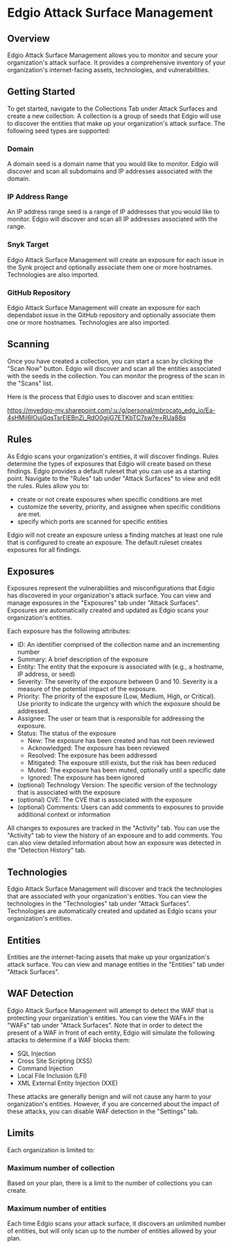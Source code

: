 # Edgio Attack Surface Management

## Overview

Edgio Attack Surface Management allows you to monitor and secure your organization's attack surface. It provides a comprehensive inventory of your organization's internet-facing assets, technologies, and vulnerabilities. 

## Getting Started

To get started, navigate to the Collections Tab under Attack Surfaces and create a new collection. A collection is a group of seeds that Edgio will use to discover the entities that make up your organization's attack surface. The following seed types are supported:

### Domain

A domain seed is a domain name that you would like to monitor. Edgio will discover and scan all subdomains and IP addresses associated with the domain.

### IP Address Range

An IP address range seed is a range of IP addresses that you would like to monitor. Edgio will discover and scan all IP addresses associated with the range.

### Snyk Target

Edgio Attack Surface Management will create an exposure for each issue in the Synk project and optionally associate them one or more hostnames. Technologies are also imported.

### GitHub Repository

Edgio Attack Surface Management will create an exposure for each dependabot issue in the GitHub repository and optionally associate them one or more hostnames. Technologies are also imported.

## Scanning

Once you have created a collection, you can start a scan by clicking the "Scan Now" button. Edgio will discover and scan all the entities associated with the seeds in the collection. You can monitor the progress of the scan in the "Scans" list.

Here is the process that Edgio uses to discover and scan entities:

https://myedgio-my.sharepoint.com/:u:/g/personal/mbrocato_edg_io/Ea-4sHMiI6lOujGqsTsrElEBnZj_RdO0gijG7ETKbTC7sw?e=RUa88q

## Rules

As Edgio scans your organization's entities, it will discover findings. Rules determine the types of exposures that Edgio will create based on these findings. Edgio provides a default ruleset that you can use as a starting point. Navigate to the "Rules" tab under "Attack Surfaces" to view and edit the rules. Rules allow you to:

- create or not create exposures when specific conditions are met
- customize the severity, priority, and assignee when specific conditions are met.
- specify which ports are scanned for specific entities

Edgio will not create an exposure unless a finding matches at least one rule that is configured to create an exposure. The default ruleset creates exposures for all findings.

## Exposures

Exposures represent the vulnerabilities and misconfigurations that Edgio has discovered in your organization's attack surface. You can view and manage exposures in the "Exposures" tab under "Attack Surfaces". Exposures are automatically created and updated as Edgio scans your organization's entities. 

Each exposure has the following attributes:

- ID: An identifier comprised of the collection name and an incrementing number
- Summary: A brief description of the exposure
- Entity: The entity that the exposure is associated with (e.g., a hostname, IP address, or seed)
- Severity: The severity of the exposure between 0 and 10. Severity is a measure of the potential impact of the exposure.
- Priority: The priority of the exposure (Low, Medium, High, or Critical). Use priority to indicate the urgency with which the exposure should be addressed.
- Assignee: The user or team that is responsible for addressing the exposure.
- Status: The status of the exposure
  - New: The exposure has been created and has not been reviewed
  - Acknowledged: The exposure has been reviewed
  - Resolved: The exposure has been addressed
  - Mitigated: The exposure still exists, but the risk has been reduced
  - Muted: The exposure has been muted, optionally until a specific date
  - Ignored: The exposure has been ignored
- (optional) Technology Version: The specific version of the technology that is associated with the exposure
- (optional) CVE: The CVE that is associated with the exposure
- (optional) Comments: Users can add comments to exposures to provide additional context or information

All changes to exposures are tracked in the "Activity" tab. You can use the "Activity" tab to view the history of an exposure and to add comments. You can also view detailed information about how an exposure was detected in the "Detection History" tab.

## Technologies

Edgio Attack Surface Management will discover and track the technologies that are associated with your organization's entities. You can view the technologies in the "Technologies" tab under "Attack Surfaces". Technologies are automatically created and updated as Edgio scans your organization's entities.

## Entities

Entities are the internet-facing assets that make up your organization's attack surface. You can view and manage entities in the "Entities" tab under "Attack Surfaces".

## WAF Detection

Edgio Attack Surface Management will attempt to detect the WAF that is protecting your organization's entities. You can view the WAFs in the "WAFs" tab under "Attack Surfaces". Note that in order to detect the present of a WAF in front of each entity, Edgio will simulate the following attacks to determine if a WAF blocks them:

- SQL Injection
- Cross Site Scripting (XSS)
- Command Injection
- Local File Inclusion (LFI)
- XML External Entity Injection (XXE)

These attacks are generally benign and will not cause any harm to your organization's entities. However, if you are concerned about the impact of these attacks, you can disable WAF detection in the "Settings" tab.

## Limits

Each organization is limited to:

### Maximum number of collection

Based on your plan, there is a limit to the number of collections you can create.

### Maximum number of entities

Each time Edgio scans your attack surface, it discovers an unlimited number of entities, but will only scan up to the number of entities allowed by your plan.